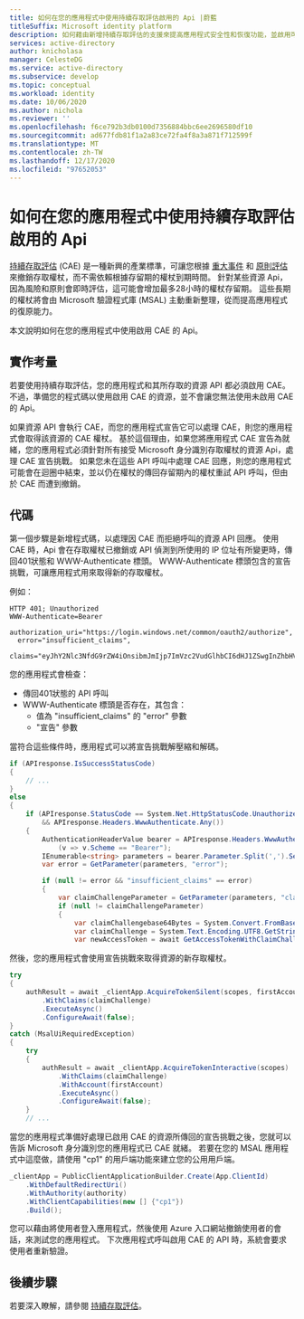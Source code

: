 ```yaml
---
title: 如何在您的應用程式中使用持續存取評估啟用的 Api |蔚藍
titleSuffix: Microsoft identity platform
description: 如何藉由新增持續存取評估的支援來提高應用程式安全性和恢復功能，並啟用可根據重大事件和原則評估來撤銷的長期存取權杖。
services: active-directory
author: knicholasa
manager: CelesteDG
ms.service: active-directory
ms.subservice: develop
ms.topic: conceptual
ms.workload: identity
ms.date: 10/06/2020
ms.author: nichola
ms.reviewer: ''
ms.openlocfilehash: f6ce792b3db0100d7356884bbc6ee2696580df10
ms.sourcegitcommit: ad677fdb81f1a2a83ce72fa4f8a3a871f712599f
ms.translationtype: MT
ms.contentlocale: zh-TW
ms.lasthandoff: 12/17/2020
ms.locfileid: "97652053"
---
```

# <a name="how-to-use-continuous-access-evaluation-enabled-apis-in-your-applications"></a>如何在您的應用程式中使用持續存取評估啟用的 Api

[持續存取評估](../conditional-access/concept-continuous-access-evaluation.md) (CAE) 是一種新興的產業標準，可讓您根據 [重大事件](../conditional-access/concept-continuous-access-evaluation.md#critical-event-evaluation) 和 [原則評估](../conditional-access/concept-continuous-access-evaluation.md#conditional-access-policy-evaluation-preview) 來撤銷存取權杖，而不需依賴根據存留期的權杖到期時間。 針對某些資源 Api，因為風險和原則會即時評估，這可能會增加最多28小時的權杖存留期。 這些長期的權杖將會由 Microsoft 驗證程式庫 (MSAL) 主動重新整理，從而提高應用程式的復原能力。

本文說明如何在您的應用程式中使用啟用 CAE 的 Api。

## <a name="implementation-considerations"></a>實作考量

若要使用持續存取評估，您的應用程式和其所存取的資源 API 都必須啟用 CAE。 不過，準備您的程式碼以使用啟用 CAE 的資源，並不會讓您無法使用未啟用 CAE 的 Api。

如果資源 API 會執行 CAE，而您的應用程式宣告它可以處理 CAE，則您的應用程式會取得該資源的 CAE 權杖。 基於這個理由，如果您將應用程式 CAE 宣告為就緒，您的應用程式必須針對所有接受 Microsoft 身分識別存取權杖的資源 Api，處理 CAE 宣告挑戰。 如果您未在這些 API 呼叫中處理 CAE 回應，則您的應用程式可能會在迴圈中結束，並以仍在權杖的傳回存留期內的權杖重試 API 呼叫，但由於 CAE 而遭到撤銷。

## <a name="the-code"></a>代碼

第一個步驟是新增程式碼，以處理因 CAE 而拒絕呼叫的資源 API 回應。 使用 CAE 時，Api 會在存取權杖已撤銷或 API 偵測到所使用的 IP 位址有所變更時，傳回401狀態和 WWW-Authenticate 標頭。 WWW-Authenticate 標頭包含的宣告挑戰，可讓應用程式用來取得新的存取權杖。

例如：

```console
HTTP 401; Unauthorized
WWW-Authenticate=Bearer
  authorization_uri="https://login.windows.net/common/oauth2/authorize",
  error="insufficient_claims",
  claims="eyJhY2Nlc3NfdG9rZW4iOnsibmJmIjp7ImVzc2VudGlhbCI6dHJ1ZSwgInZhbHVlIjoiMTYwNDEwNjY1MSJ9fX0="
```

您的應用程式會檢查：

- 傳回401狀態的 API 呼叫
- WWW-Authenticate 標頭是否存在，其包含：
  - 值為 "insufficient_claims" 的 "error" 參數
  - "宣告" 參數

當符合這些條件時，應用程式可以將宣告挑戰解壓縮和解碼。

```csharp
if (APIresponse.IsSuccessStatusCode)
{
    // ...
}
else
{
    if (APIresponse.StatusCode == System.Net.HttpStatusCode.Unauthorized
        && APIresponse.Headers.WwwAuthenticate.Any())
    {
        AuthenticationHeaderValue bearer = APIresponse.Headers.WwwAuthenticate.First
            (v => v.Scheme == "Bearer");
        IEnumerable<string> parameters = bearer.Parameter.Split(',').Select(v => v.Trim()).ToList();
        var error = GetParameter(parameters, "error");

        if (null != error && "insufficient_claims" == error)
        {
            var claimChallengeParameter = GetParameter(parameters, "claims");
            if (null != claimChallengeParameter)
            {
                var claimChallengebase64Bytes = System.Convert.FromBase64String(claimChallengeParameter);
                var claimChallenge = System.Text.Encoding.UTF8.GetString(claimChallengebase64Bytes);
                var newAccessToken = await GetAccessTokenWithClaimChallenge(scopes, claimChallenge);
```

然後，您的應用程式會使用宣告挑戰來取得資源的新存取權杖。

```csharp
try
{
    authResult = await _clientApp.AcquireTokenSilent(scopes, firstAccount)
        .WithClaims(claimChallenge)
        .ExecuteAsync()
        .ConfigureAwait(false);
}
catch (MsalUiRequiredException)
{
    try
    {
        authResult = await _clientApp.AcquireTokenInteractive(scopes)
            .WithClaims(claimChallenge)
            .WithAccount(firstAccount)
            .ExecuteAsync()
            .ConfigureAwait(false);
    }
    // ...
```

當您的應用程式準備好處理已啟用 CAE 的資源所傳回的宣告挑戰之後，您就可以告訴 Microsoft 身分識別您的應用程式已 CAE 就緒。 若要在您的 MSAL 應用程式中這麼做，請使用 "cp1" 的用戶端功能來建立您的公用用戶端。

```csharp
_clientApp = PublicClientApplicationBuilder.Create(App.ClientId)
    .WithDefaultRedirectUri()
    .WithAuthority(authority)
    .WithClientCapabilities(new [] {"cp1"})
    .Build();
```

您可以藉由將使用者登入應用程式，然後使用 Azure 入口網站撤銷使用者的會話，來測試您的應用程式。 下次應用程式呼叫啟用 CAE 的 API 時，系統會要求使用者重新驗證。

## <a name="next-steps"></a>後續步驟

若要深入瞭解，請參閱 [持續存取評估](../conditional-access/concept-continuous-access-evaluation.md)。
